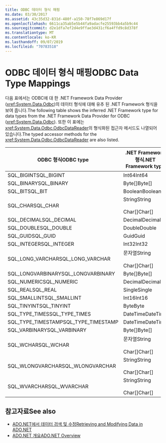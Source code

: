 ```yaml
---
title: ODBC 데이터 형식 매핑
ms.date: 03/30/2017
ms.assetid: 43c35d32-831d-480f-a150-78f7e869d17f
ms.openlocfilehash: 6611ca35ab5e5b44fa9adacfe25593bb4a5b9c44
ms.sourcegitcommit: d2e1dfa7ef2d4e9ffae3d431cf6a4ffd9c8d378f
ms.translationtype: MT
ms.contentlocale: ko-KR
ms.lasthandoff: 09/07/2019
ms.locfileid: "70783518"
---
```

# <a name="odbc-data-type-mappings"></a><span data-ttu-id="39fb6-102">ODBC 데이터 형식 매핑</span><span class="sxs-lookup"><span data-stu-id="39fb6-102">ODBC Data Type Mappings</span></span>
<span data-ttu-id="39fb6-103">다음 표에서는 ODBC에 대 한 .NET Framework Data Provider (<xref:System.Data.Odbc>)의 데이터 형식에 대해 유추 된 .NET Framework 형식을 보여 줍니다.</span><span class="sxs-lookup"><span data-stu-id="39fb6-103">The following table shows the inferred .NET Framework type for data types from the .NET Framework Data Provider for ODBC (<xref:System.Data.Odbc>).</span></span> <span data-ttu-id="39fb6-104">또한 이 표에는 <xref:System.Data.Odbc.OdbcDataReader>의 형식화된 접근자 메서드도 나열되어 있습니다.</span><span class="sxs-lookup"><span data-stu-id="39fb6-104">The typed accessor methods for the <xref:System.Data.Odbc.OdbcDataReader> are also listed.</span></span>  
  
|<span data-ttu-id="39fb6-105">ODBC 형식</span><span class="sxs-lookup"><span data-stu-id="39fb6-105">ODBC type</span></span>|<span data-ttu-id="39fb6-106">.NET Framework 형식</span><span class="sxs-lookup"><span data-stu-id="39fb6-106">.NET Framework type</span></span>|<span data-ttu-id="39fb6-107">.NET Framework 형식화 된 접근자</span><span class="sxs-lookup"><span data-stu-id="39fb6-107">.NET Framework typed accessor</span></span>|  
|---------------|----------------------------------------------------------------------|--------------------------------------------------------------------------------|  
|<span data-ttu-id="39fb6-108">SQL_BIGINT</span><span class="sxs-lookup"><span data-stu-id="39fb6-108">SQL_BIGINT</span></span>|<span data-ttu-id="39fb6-109">Int64</span><span class="sxs-lookup"><span data-stu-id="39fb6-109">Int64</span></span>|<span data-ttu-id="39fb6-110">GetInt64()</span><span class="sxs-lookup"><span data-stu-id="39fb6-110">GetInt64()</span></span>|  
|<span data-ttu-id="39fb6-111">SQL_BINARY</span><span class="sxs-lookup"><span data-stu-id="39fb6-111">SQL_BINARY</span></span>|<span data-ttu-id="39fb6-112">Byte[]</span><span class="sxs-lookup"><span data-stu-id="39fb6-112">Byte[]</span></span>|<span data-ttu-id="39fb6-113">GetBytes()</span><span class="sxs-lookup"><span data-stu-id="39fb6-113">GetBytes()</span></span>|  
|<span data-ttu-id="39fb6-114">SQL_BIT</span><span class="sxs-lookup"><span data-stu-id="39fb6-114">SQL_BIT</span></span>|<span data-ttu-id="39fb6-115">Boolean</span><span class="sxs-lookup"><span data-stu-id="39fb6-115">Boolean</span></span>|<span data-ttu-id="39fb6-116">GetBoolean()</span><span class="sxs-lookup"><span data-stu-id="39fb6-116">GetBoolean()</span></span>|  
|<span data-ttu-id="39fb6-117">SQL_CHAR</span><span class="sxs-lookup"><span data-stu-id="39fb6-117">SQL_CHAR</span></span>|<span data-ttu-id="39fb6-118">String</span><span class="sxs-lookup"><span data-stu-id="39fb6-118">String</span></span><br /><br /> <span data-ttu-id="39fb6-119">Char[]</span><span class="sxs-lookup"><span data-stu-id="39fb6-119">Char[]</span></span>|<span data-ttu-id="39fb6-120">GetString()</span><span class="sxs-lookup"><span data-stu-id="39fb6-120">GetString()</span></span><br /><br /> <span data-ttu-id="39fb6-121">GetChars()</span><span class="sxs-lookup"><span data-stu-id="39fb6-121">GetChars()</span></span>|  
|<span data-ttu-id="39fb6-122">SQL_DECIMAL</span><span class="sxs-lookup"><span data-stu-id="39fb6-122">SQL_DECIMAL</span></span>|<span data-ttu-id="39fb6-123">Decimal</span><span class="sxs-lookup"><span data-stu-id="39fb6-123">Decimal</span></span>|<span data-ttu-id="39fb6-124">GetDecimal()</span><span class="sxs-lookup"><span data-stu-id="39fb6-124">GetDecimal()</span></span>|  
|<span data-ttu-id="39fb6-125">SQL_DOUBLE</span><span class="sxs-lookup"><span data-stu-id="39fb6-125">SQL_DOUBLE</span></span>|<span data-ttu-id="39fb6-126">Double</span><span class="sxs-lookup"><span data-stu-id="39fb6-126">Double</span></span>|<span data-ttu-id="39fb6-127">GetDouble()</span><span class="sxs-lookup"><span data-stu-id="39fb6-127">GetDouble()</span></span>|  
|<span data-ttu-id="39fb6-128">SQL_GUID</span><span class="sxs-lookup"><span data-stu-id="39fb6-128">SQL_GUID</span></span>|<span data-ttu-id="39fb6-129">Guid</span><span class="sxs-lookup"><span data-stu-id="39fb6-129">Guid</span></span>|<span data-ttu-id="39fb6-130">GetGuid()</span><span class="sxs-lookup"><span data-stu-id="39fb6-130">GetGuid()</span></span>|  
|<span data-ttu-id="39fb6-131">SQL_INTEGER</span><span class="sxs-lookup"><span data-stu-id="39fb6-131">SQL_INTEGER</span></span>|<span data-ttu-id="39fb6-132">Int32</span><span class="sxs-lookup"><span data-stu-id="39fb6-132">Int32</span></span>|<span data-ttu-id="39fb6-133">GetInt32()</span><span class="sxs-lookup"><span data-stu-id="39fb6-133">GetInt32()</span></span>|  
|<span data-ttu-id="39fb6-134">SQL_LONG_VARCHAR</span><span class="sxs-lookup"><span data-stu-id="39fb6-134">SQL_LONG_VARCHAR</span></span>|<span data-ttu-id="39fb6-135">문자열</span><span class="sxs-lookup"><span data-stu-id="39fb6-135">String</span></span><br /><br /> <span data-ttu-id="39fb6-136">Char[]</span><span class="sxs-lookup"><span data-stu-id="39fb6-136">Char[]</span></span>|<span data-ttu-id="39fb6-137">GetString()</span><span class="sxs-lookup"><span data-stu-id="39fb6-137">GetString()</span></span><br /><br /> <span data-ttu-id="39fb6-138">GetChars()</span><span class="sxs-lookup"><span data-stu-id="39fb6-138">GetChars()</span></span>|  
|<span data-ttu-id="39fb6-139">SQL_LONGVARBINARY</span><span class="sxs-lookup"><span data-stu-id="39fb6-139">SQL_LONGVARBINARY</span></span>|<span data-ttu-id="39fb6-140">Byte[]</span><span class="sxs-lookup"><span data-stu-id="39fb6-140">Byte[]</span></span>|<span data-ttu-id="39fb6-141">GetBytes()</span><span class="sxs-lookup"><span data-stu-id="39fb6-141">GetBytes()</span></span>|  
|<span data-ttu-id="39fb6-142">SQL_NUMERIC</span><span class="sxs-lookup"><span data-stu-id="39fb6-142">SQL_NUMERIC</span></span>|<span data-ttu-id="39fb6-143">Decimal</span><span class="sxs-lookup"><span data-stu-id="39fb6-143">Decimal</span></span>|<span data-ttu-id="39fb6-144">GetDecimal()</span><span class="sxs-lookup"><span data-stu-id="39fb6-144">GetDecimal()</span></span>|  
|<span data-ttu-id="39fb6-145">SQL_REAL</span><span class="sxs-lookup"><span data-stu-id="39fb6-145">SQL_REAL</span></span>|<span data-ttu-id="39fb6-146">Single</span><span class="sxs-lookup"><span data-stu-id="39fb6-146">Single</span></span>|<span data-ttu-id="39fb6-147">GetFloat()</span><span class="sxs-lookup"><span data-stu-id="39fb6-147">GetFloat()</span></span>|  
|<span data-ttu-id="39fb6-148">SQL_SMALLINT</span><span class="sxs-lookup"><span data-stu-id="39fb6-148">SQL_SMALLINT</span></span>|<span data-ttu-id="39fb6-149">Int16</span><span class="sxs-lookup"><span data-stu-id="39fb6-149">Int16</span></span>|<span data-ttu-id="39fb6-150">GetInt16()</span><span class="sxs-lookup"><span data-stu-id="39fb6-150">GetInt16()</span></span>|  
|<span data-ttu-id="39fb6-151">SQL_TINYINT</span><span class="sxs-lookup"><span data-stu-id="39fb6-151">SQL_TINYINT</span></span>|<span data-ttu-id="39fb6-152">Byte</span><span class="sxs-lookup"><span data-stu-id="39fb6-152">Byte</span></span>|<span data-ttu-id="39fb6-153">GetByte()</span><span class="sxs-lookup"><span data-stu-id="39fb6-153">GetByte()</span></span>|  
|<span data-ttu-id="39fb6-154">SQL_TYPE_TIMES</span><span class="sxs-lookup"><span data-stu-id="39fb6-154">SQL_TYPE_TIMES</span></span>|<span data-ttu-id="39fb6-155">DateTime</span><span class="sxs-lookup"><span data-stu-id="39fb6-155">DateTime</span></span>|<span data-ttu-id="39fb6-156">GetDateTime()</span><span class="sxs-lookup"><span data-stu-id="39fb6-156">GetDateTime()</span></span>|  
|<span data-ttu-id="39fb6-157">SQL_TYPE_TIMESTAMP</span><span class="sxs-lookup"><span data-stu-id="39fb6-157">SQL_TYPE_TIMESTAMP</span></span>|<span data-ttu-id="39fb6-158">DateTime</span><span class="sxs-lookup"><span data-stu-id="39fb6-158">DateTime</span></span>|<span data-ttu-id="39fb6-159">GetDateTime()</span><span class="sxs-lookup"><span data-stu-id="39fb6-159">GetDateTime()</span></span>|  
|<span data-ttu-id="39fb6-160">SQL_VARBINARY</span><span class="sxs-lookup"><span data-stu-id="39fb6-160">SQL_VARBINARY</span></span>|<span data-ttu-id="39fb6-161">Byte[]</span><span class="sxs-lookup"><span data-stu-id="39fb6-161">Byte[]</span></span>|<span data-ttu-id="39fb6-162">GetBytes()</span><span class="sxs-lookup"><span data-stu-id="39fb6-162">GetBytes()</span></span>|  
|<span data-ttu-id="39fb6-163">SQL_WCHAR</span><span class="sxs-lookup"><span data-stu-id="39fb6-163">SQL_WCHAR</span></span>|<span data-ttu-id="39fb6-164">문자열</span><span class="sxs-lookup"><span data-stu-id="39fb6-164">String</span></span><br /><br /> <span data-ttu-id="39fb6-165">Char[]</span><span class="sxs-lookup"><span data-stu-id="39fb6-165">Char[]</span></span>|<span data-ttu-id="39fb6-166">GetString()</span><span class="sxs-lookup"><span data-stu-id="39fb6-166">GetString()</span></span><br /><br /> <span data-ttu-id="39fb6-167">GetChars()</span><span class="sxs-lookup"><span data-stu-id="39fb6-167">GetChars()</span></span>|  
|<span data-ttu-id="39fb6-168">SQL_WLONGVARCHAR</span><span class="sxs-lookup"><span data-stu-id="39fb6-168">SQL_WLONGVARCHAR</span></span>|<span data-ttu-id="39fb6-169">String</span><span class="sxs-lookup"><span data-stu-id="39fb6-169">String</span></span><br /><br /> <span data-ttu-id="39fb6-170">Char[]</span><span class="sxs-lookup"><span data-stu-id="39fb6-170">Char[]</span></span>|<span data-ttu-id="39fb6-171">GetString()</span><span class="sxs-lookup"><span data-stu-id="39fb6-171">GetString()</span></span><br /><br /> <span data-ttu-id="39fb6-172">GetChars()</span><span class="sxs-lookup"><span data-stu-id="39fb6-172">GetChars()</span></span>|  
|<span data-ttu-id="39fb6-173">SQL_WVARCHAR</span><span class="sxs-lookup"><span data-stu-id="39fb6-173">SQL_WVARCHAR</span></span>|<span data-ttu-id="39fb6-174">String</span><span class="sxs-lookup"><span data-stu-id="39fb6-174">String</span></span><br /><br /> <span data-ttu-id="39fb6-175">Char[]</span><span class="sxs-lookup"><span data-stu-id="39fb6-175">Char[]</span></span>|<span data-ttu-id="39fb6-176">GetString()</span><span class="sxs-lookup"><span data-stu-id="39fb6-176">GetString()</span></span><br /><br /> <span data-ttu-id="39fb6-177">GetChars()</span><span class="sxs-lookup"><span data-stu-id="39fb6-177">GetChars()</span></span>|  
  
## <a name="see-also"></a><span data-ttu-id="39fb6-178">참고자료</span><span class="sxs-lookup"><span data-stu-id="39fb6-178">See also</span></span>

- [<span data-ttu-id="39fb6-179">ADO.NET에서 데이터 검색 및 수정</span><span class="sxs-lookup"><span data-stu-id="39fb6-179">Retrieving and Modifying Data in ADO.NET</span></span>](retrieving-and-modifying-data.md)
- [<span data-ttu-id="39fb6-180">ADO.NET 개요</span><span class="sxs-lookup"><span data-stu-id="39fb6-180">ADO.NET Overview</span></span>](ado-net-overview.md)
